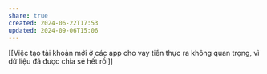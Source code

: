```yaml
---
share: true
created: 2024-06-22T17:53
updated: 2024-09-06T15:06
---
```

[[Việc tạo tài khoản mới ở các app cho vay tiền thực ra không quan trọng, vì dữ liệu đã được chia sẻ hết rồi]]
